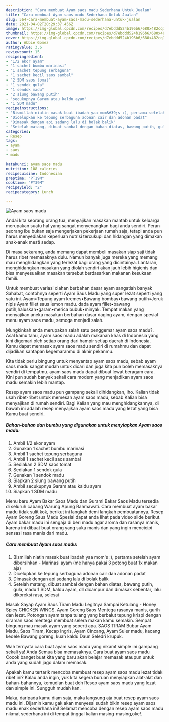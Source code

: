 ```yaml
---
description: "Cara membuat Ayam saos madu Sederhana Untuk Jualan"
title: "Cara membuat Ayam saos madu Sederhana Untuk Jualan"
slug: 564-cara-membuat-ayam-saos-madu-sederhana-untuk-jualan
date: 2021-04-02T20:29:37.456Z
image: https://img-global.cpcdn.com/recipes/d7ebddd524b196b6/680x482cq70/ayam-saos-madu-foto-resep-utama.jpg
thumbnail: https://img-global.cpcdn.com/recipes/d7ebddd524b196b6/680x482cq70/ayam-saos-madu-foto-resep-utama.jpg
cover: https://img-global.cpcdn.com/recipes/d7ebddd524b196b6/680x482cq70/ayam-saos-madu-foto-resep-utama.jpg
author: Abbie Gomez
ratingvalue: 3.6
reviewcount: 15
recipeingredient:
- "1/2 ekor ayam"
- "1 sachet bumbu marinasi"
- "1 sachet tepung serbaguna"
- "1 sachet kecil saos sambal"
- "2 SDM saos tomat"
- "1 sendok gula"
- "1 sendok madu"
- "2 siung bawang putih"
- "secukupnya Garam atau kaldu ayam"
- "1 SDM madu"
recipeinstructions:
- "Bismillah niatin masak buat ibadah yaa mom&#39;s :), pertama setelah ayam dibersihkan Marinasi ayam (me hanya pakai 3 potong buat 1x makan aja)"
- "Dicelupkan ke tepung serbaguna adonan cair dan adonan padat"
- "Dimasak dengan api sedang lalu di bolak balik"
- "Setelah matang, dibuat sambal dengan bahan diatas, bawang putih, gula, madu 1 SDM, kaldu ayam, dll dicampur dan dimasak sebentar, lalu dikoreksi rasa, selesai"
categories:
- Resep
tags:
- ayam
- saos
- madu

katakunci: ayam saos madu 
nutrition: 108 calories
recipecuisine: Indonesian
preptime: "PT19M"
cooktime: "PT39M"
recipeyield: "2"
recipecategory: Lunch

---
```



![Ayam saos madu](https://img-global.cpcdn.com/recipes/d7ebddd524b196b6/680x482cq70/ayam-saos-madu-foto-resep-utama.jpg)

Andai kita seorang orang tua, menyajikan masakan mantab untuk keluarga merupakan suatu hal yang sangat menyenangkan bagi anda sendiri. Peran seorang ibu bukan saja mengerjakan pekerjaan rumah saja, tetapi anda pun harus menyediakan keperluan nutrisi tercukupi dan hidangan yang dimakan anak-anak mesti sedap.

Di masa  sekarang, anda memang dapat membeli masakan siap saji tidak harus ribet memasaknya dulu. Namun banyak juga mereka yang memang mau menghidangkan yang terlezat bagi orang yang dicintainya. Lantaran, menghidangkan masakan yang diolah sendiri akan jauh lebih higienis dan bisa menyesuaikan masakan tersebut berdasarkan makanan kesukaan famili. 

Untuk membuat variasi olahan berbahan dasar ayam sangatlah banyak Sahabat, contohnya seperti Ayam Saus Madu yang super lezat seperti yang satu ini. Ayam•Tepung ayam kremes•Bawang bombay•bawang putih•Jeruk nipis Ayam fillet saus lemon madu. dada ayam fillet•bawang putih,haluskan•garam•merica bubuk•minyak. Tempat makan yang menyajikan aneka masakan berbahan dasar daging ayam, dengan spesial menu ayam saos madu, semoga menjadi salah.

Mungkinkah anda merupakan salah satu penggemar ayam saos madu?. Asal kamu tahu, ayam saos madu adalah makanan khas di Indonesia yang kini digemari oleh setiap orang dari hampir setiap daerah di Indonesia. Kamu dapat memasak ayam saos madu sendiri di rumahmu dan dapat dijadikan santapan kegemaranmu di akhir pekanmu.

Kita tidak perlu bingung untuk menyantap ayam saos madu, sebab ayam saos madu sangat mudah untuk dicari dan juga kita pun boleh memasaknya sendiri di tempatmu. ayam saos madu dapat dibuat lewat beragam cara. Kini pun sudah banyak sekali cara modern yang menjadikan ayam saos madu semakin lebih mantap.

Resep ayam saos madu pun gampang sekali dihidangkan, lho. Kalian tidak usah ribet-ribet untuk memesan ayam saos madu, sebab Kalian bisa menyajikan di rumah sendiri. Bagi Kalian yang mau menghidangkannya, di bawah ini adalah resep menyajikan ayam saos madu yang lezat yang bisa Kamu buat sendiri.

<!--inarticleads1-->

##### Bahan-bahan dan bumbu yang digunakan untuk menyiapkan Ayam saos madu:

1. Ambil 1/2 ekor ayam
1. Gunakan 1 sachet bumbu marinasi
1. Ambil 1 sachet tepung serbaguna
1. Ambil 1 sachet kecil saos sambal
1. Sediakan 2 SDM saos tomat
1. Sediakan 1 sendok gula
1. Gunakan 1 sendok madu
1. Siapkan 2 siung bawang putih
1. Ambil secukupnya Garam atau kaldu ayam
1. Siapkan 1 SDM madu


Menu baru Ayam Bakar Saos Madu dan Gurami Bakar Saos Madu tersedia di seluruh cabang Warung Apung Rahmawati. Cara membuat ayam bakar madu tidak sulit kok, berikut ini langkah demi langkah pembuatannya. Resep Ayam Goreng Saus Madu Spesial dapat anda lihat pada video slide berikut. Ayam bakar madu ini sengaja di beri madu agar aroma dan rasanya manis, karena ini dibuat buat orang yang suka manis dan yang ingin mencicipi sensasi rasa manis dari madu. 

<!--inarticleads2-->

##### Cara membuat Ayam saos madu:

1. Bismillah niatin masak buat ibadah yaa mom&#39;s :), pertama setelah ayam dibersihkan - Marinasi ayam (me hanya pakai 3 potong buat 1x makan aja)
1. Dicelupkan ke tepung serbaguna adonan cair dan adonan padat
1. Dimasak dengan api sedang lalu di bolak balik
1. Setelah matang, dibuat sambal dengan bahan diatas, bawang putih, gula, madu 1 SDM, kaldu ayam, dll dicampur dan dimasak sebentar, lalu dikoreksi rasa, selesai


Masak Sayap Ayam Saus Tiram Madu Legitnya Sampai Ketulang - Honey Spicy CHICKEN WINGS. Ayam Goreng Saos Mentega rasanya manis, gurih dan lezat. Potongan ayam tanpa tulang yang berbalut tepung krispi dengan siraman saos mentega membuat selera makan kamu semakin. Sempat bingung mau masak ayam yang seperti apa. SAOS TIRAM Bubur Ayam Madu, Saos Tiram, Kecap Ingris, Ayam Cincang, Ayam Suier madu, kacang kedele Bawang goreng, kuah kaldu Daun Seledri krupuk. 

Wah ternyata cara buat ayam saos madu yang nikamt simple ini gampang sekali ya! Anda Semua bisa memasaknya. Cara buat ayam saos madu Cocok banget buat kita yang baru akan belajar memasak ataupun untuk anda yang sudah jago dalam memasak.

Apakah kamu tertarik mencoba membuat resep ayam saos madu lezat tidak ribet ini? Kalau anda ingin, yuk kita segera buruan menyiapkan alat-alat dan bahan-bahannya, kemudian buat deh Resep ayam saos madu yang lezat dan simple ini. Sungguh mudah kan. 

Maka, daripada kamu diam saja, maka langsung aja buat resep ayam saos madu ini. Dijamin kamu gak akan menyesal sudah bikin resep ayam saos madu enak sederhana ini! Selamat mencoba dengan resep ayam saos madu nikmat sederhana ini di tempat tinggal kalian masing-masing,oke!.

